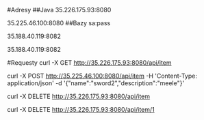 #Adresy
##Java
35.226.175.93:8080

35.225.46.100:8080
##Bazy
sa:pass 

35.188.40.119:8082 

35.188.40.119:8082 

#Requesty
curl -X GET http://35.226.175.93:8080/api/item 

curl -X POST http://35.225.46.100:8080/api/item -H 'Content-Type: application/json' -d '{"name":"sword2","description":"meele"}'

curl -X DELETE http://35.226.175.93:8080/api/item 

curl -X DELETE http://35.226.175.93:8080/api/item/1

